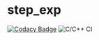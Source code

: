 # step_exp

[![Codacy Badge](https://api.codacy.com/project/badge/Grade/e7f0bdf8ace3448086c22e7161442dca)](https://app.codacy.com/manual/stepin104680/step_exp?utm_source=github.com&utm_medium=referral&utm_content=stepin104680/step_exp&utm_campaign=Badge_Grade_Dashboard)
![C/C++ CI](https://github.com/stepin104680/step_exp/workflows/C/C++%20CI/badge.svg)
